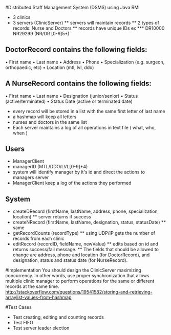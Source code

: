 #Distributed Staff Management System (DSMS) using Java RMI

* 3 clinics
* 3 servers (ClinicServer)
** servers will maintain records
** 2 types of records: Nurse and Doctors
** records have unique IDs ex
*** DR10000 NR29299 (NR/DR [0-9]5*)
## DoctorRecord contains the following fields:
• First name
• Last name
• Address
• Phone
• Specialization (e.g. surgeon, orthopaedic, etc)
• Location (mtl, lvl, ddo)

## A NurseRecord contains the following fields:
• First name
• Last name
• Designation (junior/senior)
• Status (active/terminated)
• Status Date (active or terminated date)

* every record will be stored in a list with the same first letter of last name
* a hashmap will keep all letters
* nurses and doctors in the same list
* Each server maintains a log of all operations in text file ( what, who, when )

## Users 
* ManagerClient
* managerID (MTL/DDO/LVL[0-9]*4)
* system will identify manager by it's id and direct the actions to managers server
* ManagerClient keep a log of the actions they performed

## System
* createDRecord (firstName, lastName, address, phone, specialization, location)
** server returns if success
* createNRecord (firstName, lastName, designation, status, statusDate)
** same
* getRecordCounts (recordType)
** using UDP/IP gets the number of records from each clinic
* editRecord (recordID, fieldName, newValue)
** edits based on id and returns success/fail message. 
** The fields that should be allowed to change are address, phone and location (for DoctorRecord), and designation, status and status date (for NurseRecord).

#Implementation
You should design the ClinicServer maximizing concurrency. In other words, use proper
synchronization that allows multiple clinic manager to perform operations for the same or
different records at the same time.
http://stackoverflow.com/questions/19541582/storing-and-retrieving-arraylist-values-from-hashmap

#Test Cases
* Test creating, editing and counting records
* Test FIFO
* Test server leader election

